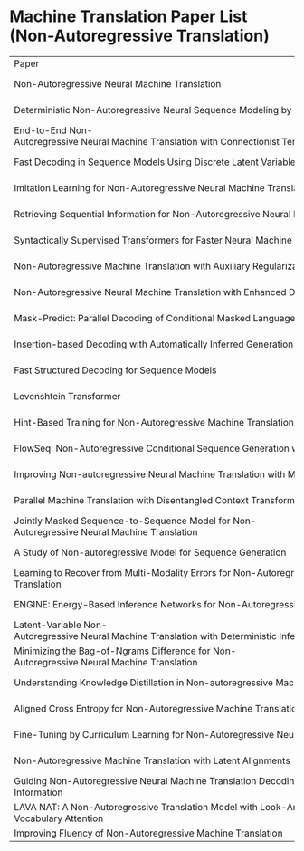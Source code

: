 
# Machine Translation Paper List (Non-Autoregressive Translation)
<table>
<tr>
    <td>Paper</td>
    <td>Autors</td>
    <td>Venue</td>
    <td>Link</td>
</tr>
<tr>
	<td>Non-Autoregressive Neural Machine Translation</td>
	<td>*Jiatao Gu, James Bradbury, Caiming Xiong, Victor O. K. Li, Richard Socher*</td>
	<td>ICLR-2018</td>
	<td>https://arxiv.org/abs/1711.02281</td>
</tr>
<tr>
	<td>Deterministic Non-Autoregressive Neural Sequence Modeling by Iterative Refinement</td>
	<td>*Jason Lee, Elman Mansimov, Kyunghyun Cho*</td>
	<td>EMNLP-2018</td>
	<td>https://doi.org/10.18653/v1/d18-1149</td>
</tr>
<tr>
	<td>End-to-End Non-Autoregressive Neural Machine Translation with Connectionist Temporal Classification</td>
	<td>*Jindrich Libovický, Jindrich Helcl*</td>
	<td>EMNLP-2018</td>
	<td>https://doi.org/10.18653/v1/d18-1336</td>
</tr>
<tr>
	<td>Fast Decoding in Sequence Models Using Discrete Latent Variables</td>
	<td>*Lukasz Kaiser, Samy Bengio, Aurko Roy, Ashish Vaswani, Niki Parmar, Jakob Uszkoreit, Noam Shazeer*</td>
	<td>ICML-2018</td>
	<td>https://arxiv.org/pdf/1803.03382.pdf</td>
</tr>
<tr>
	<td>Imitation Learning for Non-Autoregressive Neural Machine Translation</td>
	<td>*Bingzhen Wei, Mingxuan Wang, Hao Zhou, Junyang Lin, Xu Sun*</td>
	<td>ACL-2019</td>
	<td>https://doi.org/10.18653/v1/p19-1125</td>
</tr>
<tr>
	<td>Retrieving Sequential Information for Non-Autoregressive Neural Machine Translation</td>
	<td>*Chenze Shao, Yang Feng, Jinchao Zhang, Fandong Meng, Xilin Chen, Jie Zhou*</td>
	<td>ACL-2019</td>
	<td>https://doi.org/10.18653/v1/p19-1288</td>
</tr>
<tr>
	<td>Syntactically Supervised Transformers for Faster Neural Machine Translation</td>
	<td>*Nader Akoury, Kalpesh Krishna, Mohit Iyyer*</td>
	<td>ACL-2019</td>
	<td>https://doi.org/10.18653/v1/p19-1122</td>
</tr>
<tr>
	<td>Non-Autoregressive Machine Translation with Auxiliary Regularization</td>
	<td>*Yiren Wang, Fei Tian, Di He, Tao Qin, ChengXiang Zhai, Tie-Yan Liu*</td>
	<td>AAAI-2019</td>
	<td>https://doi.org/10.1609/aaai.v33i01.33015377</td>
</tr>
<tr>
	<td>Non-Autoregressive Neural Machine Translation with Enhanced Decoder Input</td>
	<td>*Junliang Guo, Xu Tan, Di He, Tao Qin, Linli Xu, Tie-Yan Liu*</td>
	<td>AAAI-2019</td>
	<td>https://doi.org/10.1609/aaai.v33i01.33013723</td>
</tr>
<tr>
	<td>Mask-Predict: Parallel Decoding of Conditional Masked Language Models</td>
	<td>*Marjan Ghazvininejad, Omer Levy, Yinhan Liu, Luke Zettlemoyer*</td>
	<td>EMNLP-2019</td>
	<td>https://doi.org/10.18653/v1/D19-1633</td>
</tr>
<tr>
	<td>Insertion-based Decoding with Automatically Inferred Generation Order</td>
	<td>*Jiatao Gu, Qi Liu, Kyunghyun Cho*</td>
	<td>TACL-2019</td>
	<td>https://transacl.org/ojs/index.php/tacl/article/view/1732</td>
</tr>
<tr>
	<td>Fast Structured Decoding for Sequence Models</td>
	<td>*Zhiqing Sun, Zhuohan Li, Haoqing Wang, Di He, Zi Lin, Zhi-Hong Deng*</td>
	<td>NeurIPS-2019</td>
	<td>http://papers.nips.cc/paper/8566-fast-structured-decoding-for-sequence-models</td>
</tr>
<tr>
	<td>Levenshtein Transformer</td>
	<td>*Jiatao Gu, Changhan Wang, Junbo Zhao*</td>
	<td>NeurIPS-2019</td>
	<td>https://papers.nips.cc/paper/9297-levenshtein-transformer</td>
</tr>
<tr>
	<td>Hint-Based Training for Non-Autoregressive Machine Translation</td>
	<td>*Zhuohan Li, Zi Lin, Di He, Fei Tian, Tao Qin, Liwei Wang, Tie-Yan Liu*</td>
	<td>EMNLP-2019</td>
	<td>https://doi.org/10.18653/v1/D19-1573</td>
</tr>
<tr>
	<td>FlowSeq: Non-Autoregressive Conditional Sequence Generation with Generative Flow</td>
	<td>*Xuezhe Ma, Chunting Zhou, Xian Li, Graham Neubig, Eduard H. Hovy*</td>
	<td>EMNLP-2019</td>
	<td>https://doi.org/10.18653/v1/D19-1437</td>
</tr>
<tr>
	<td>Improving Non-autoregressive Neural Machine Translation with Monolingual Data</td>
	<td>*Jiawei Zhou, Phillip Keung*</td>
	<td>ACL-2020</td>
	<td>https://www.aclweb.org/anthology/2020.acl-main.171</td>
</tr>
<tr>
	<td>Parallel Machine Translation with Disentangled Context Transformer</td>
	<td>*Jungo Kasai, James Cross, Marjan Ghazvininejad, Jiatao Gu*</td>
	<td>ICML-2020</td>
	<td>https://arxiv.org/abs/2001.05136</td>
</tr>
<tr>
	<td>Jointly Masked Sequence-to-Sequence Model for Non-Autoregressive Neural Machine Translation</td>
	<td>*Junliang Guo, Linli Xu, Enhong Chen*</td>
	<td>ACL-2020</td>
	<td>https://www.aclweb.org/anthology/2020.acl-main.36</td>
</tr>
<tr>
	<td>A Study of Non-autoregressive Model for Sequence Generation</td>
	<td>*Yi Ren, Jinglin Liu, Xu Tan, Zhou Zhao, Sheng Zhao, Tie-Yan Liu*</td>
	<td>ACL-2020</td>
	<td>https://www.aclweb.org/anthology/2020.acl-main.15</td>
</tr>
<tr>
	<td>Learning to Recover from Multi-Modality Errors for Non-Autoregressive Neural Machine Translation</td>
	<td>*Qiu Ran, Yankai Lin, Peng Li, Jie Zhou*</td>
	<td>ACL-2020</td>
	<td>https://www.aclweb.org/anthology/2020.acl-main.277</td>
</tr>
<tr>
	<td>ENGINE: Energy-Based Inference Networks for Non-Autoregressive Machine Translation</td>
	<td>*Lifu Tu, Richard Yuanzhe Pang, Sam Wiseman, Kevin Gimpel*</td>
	<td>ACL-2020</td>
	<td>https://www.aclweb.org/anthology/2020.acl-main.251</td>
</tr>
<tr>
	<td>Latent-Variable Non-Autoregressive Neural Machine Translation with Deterministic Inference Using a Delta Posterior</td>
	<td>*Raphael Shu, Jason Lee, Hideki Nakayama, Kyunghyun Cho*</td>
	<td>AAAI-2020</td>
	<td>https://aaai.org/ojs/index.php/AAAI/article/view/6413</td>
</tr>
<tr>
	<td>Minimizing the Bag-of-Ngrams Difference for Non-Autoregressive Neural Machine Translation</td>
	<td>*Chenze Shao, Jinchao Zhang, Yang Feng, Fandong Meng and Jie Zhou*</td>
	<td>AAAI-2020</td>
	<td>https://aaai.org/ojs/index.php/AAAI/article/view/5351</td>
</tr>
<tr>
	<td>Understanding Knowledge Distillation in Non-autoregressive Machine Translation</td>
	<td>*Chunting Zhou, Jiatao Gu, Graham Neubig*</td>
	<td>ICLR-2020</td>
	<td>https://openreview.net/forum?id=BygFVAEKDH</td>
</tr>
<tr>
	<td>Aligned Cross Entropy for Non-Autoregressive Machine Translation</td>
	<td>*Marjan Ghazvininejad, Vladimir Karpukhin, Luke Zettlemoyer, Omer Levy*</td>
	<td>ICML-2020</td>
	<td>https://doi.org/10.18653/v1/p19-1122</td>
</tr>
<tr>
	<td>Fine-Tuning by Curriculum Learning for Non-Autoregressive Neural Machine Translation</td>
	<td>*Junliang Guo, Xu Tan, Linli Xu, Tao Qin, Enhong Chen, Tie-Yan Liu*</td>
	<td>AAAI-2020</td>
	<td>https://aaai.org/ojs/index.php/AAAI/article/view/6289</td>
</tr>
<tr>
	<td>Non-Autoregressive Machine Translation with Latent Alignments</td>
	<td>*Chitwan Saharia, William Chan, Saurabh Saxena, Mohammad Norouzi*</td>
	<td>CoRR</td>
	<td>https://arxiv.org/abs/2004.07437</td>
</tr>
<tr>
	<td>Guiding Non-Autoregressive Neural Machine Translation Decoding with Reordering Information</td>
	<td>*Qiu Ran, Yankai Lin, Peng Li, Jie Zhou*</td>
	<td>CoRR</td>
	<td>http://arxiv.org/abs/1911.02215</td>
</tr>
<tr>
	<td>LAVA NAT: A Non-Autoregressive Translation Model with Look-Around Decoding and Vocabulary Attention</td>
	<td>*Xiaoya Li, Yuxian Meng, Arianna Yuan, Fei Wu, Jiwei Li*</td>
	<td>CoRR</td>
	<td>https://arxiv.org/abs/2002.03084</td>
</tr>
<tr>
	<td>Improving Fluency of Non-Autoregressive Machine Translation</td>
	<td>*Zdenek Kasner, Jindrich Libovický, Jindrich Helcl*</td>
	<td>CoRR</td>
	<td>https://arxiv.org/abs/2004.03227</td>
</tr>

</table>


